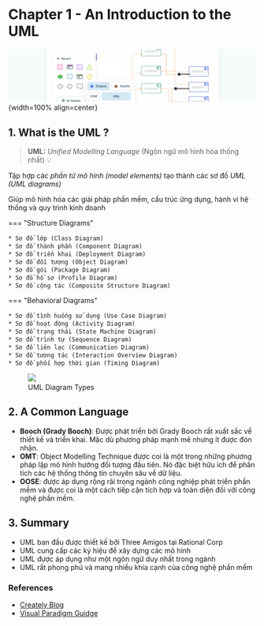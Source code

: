 # Chapter 1 - An Introduction to the UML

![bg](img/img_02.png){width=100% align=center}

## 1. What is the UML ?
> **UML:** *Unified Modelling Language* (Ngôn ngữ mô hình hóa thống nhất) :bulb:

Tập hợp các *phần tử mô hình (model elements)* tạo thành các sơ đồ *UML (UML diagrams)*

Giúp mô hình hóa các giải pháp phần mềm, cấu trúc ứng dụng, hành vi hệ thống và quy trình kinh doanh

=== "Structure Diagrams"

    * Sơ đồ lớp (Class Diagram)
    * Sơ đồ thành phần (Component Diagram)
    * Sơ đồ triển khai (Deployment Diagram)
    * Sơ đồ đối tượng (Object Diagram)
    * Sơ đồ gói (Package Diagram)
    * Sơ đồ hồ sơ (Profile Diagram)
    * Sơ đồ cộng tác (Composite Structure Diagram)

=== "Behavioral Diagrams"

    * Sơ đồ tình huống sử dụng (Use Case Diagram)
    * Sơ đồ hoạt động (Activity Diagram)
    * Sơ đồ trạng thái (State Machine Diagram)
    * Sơ đồ trình tự (Sequence Diagram)
    * Sơ đồ liên lạc (Communication Diagram)
    * Sơ đồ tương tác (Interaction Overview Diagram)
    * Sơ đồ phối hợp thời gian (Timing Diagram)

<figure>
  <img src="../img/img_01.png" width="512">
  <figcaption>UML Diagram Types</figcaption>
</figure>

## 2. A Common Language
* **Booch (Grady Booch)**: Được phát triển bởi Grady Booch rất xuất sắc về thiết kế và triển khai. Mặc dù phương pháp mạnh mẽ nhưng ít được đón nhận.
* **OMT**: Object Modelling Technique được coi là một trong những phương pháp lập mô hình hướng đối tượng đầu tiên. Nó đặc biệt hữu ích để phân tích các hệ thống thông tin chuyên sâu về dữ liệu.
* **OOSE**: được áp dụng rộng rãi trong ngành công nghiệp phát triển phần mềm và được coi là một cách tiếp cận tích hợp và toàn diện đối với công nghệ phần mềm.

## 3. Summary
* UML ban đầu được thiết kế bởi Three Amigos tại Rational Corp 
* UML cung cấp các ký hiệu để xây dựng các mô hình
* UML được áp dụng như một ngôn ngữ duy nhất trong ngành
* UML rất phong phú và mang nhiều khía cạnh của công nghệ phần mềm

### References
- [Creately Blog](https://creately.com/blog/diagrams/uml-diagram-types-examples/)
- [Visual Paradigm Guidge](https://www.visual-paradigm.com/guide/uml-unified-modeling-language/what-is-profile-diagram/)